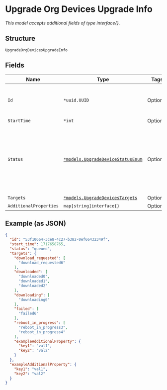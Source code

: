 
# Upgrade Org Devices Upgrade Info

*This model accepts additional fields of type interface{}.*

## Structure

`UpgradeOrgDevicesUpgradeInfo`

## Fields

| Name | Type | Tags | Description |
|  --- | --- | --- | --- |
| `Id` | `*uuid.UUID` | Optional | Unique ID of the object instance in the Mist Organnization |
| `StartTime` | `*int` | Optional | - |
| `Status` | [`*models.UpgradeDeviceStatusEnum`](../../doc/models/upgrade-device-status-enum.md) | Optional | status upgrade is in. enum: `cancelled`, `completed`, `created`, `downloaded`, `downloading`, `failed`, `upgrading`, `queued` |
| `Targets` | [`*models.UpgradeDevicesTargets`](../../doc/models/upgrade-devices-targets.md) | Optional | - |
| `AdditionalProperties` | `map[string]interface{}` | Optional | - |

## Example (as JSON)

```json
{
  "id": "53f10664-3ce8-4c27-b382-0ef66432349f",
  "start_time": 1717658765,
  "status": "queued",
  "targets": {
    "download_requested": [
      "download_requested6"
    ],
    "downloaded": [
      "downloaded0",
      "downloaded1",
      "downloaded2"
    ],
    "downloading": [
      "downloading6"
    ],
    "failed": [
      "failed6"
    ],
    "reboot_in_progress": [
      "reboot_in_progress3",
      "reboot_in_progress4"
    ],
    "exampleAdditionalProperty": {
      "key1": "val1",
      "key2": "val2"
    }
  },
  "exampleAdditionalProperty": {
    "key1": "val1",
    "key2": "val2"
  }
}
```

